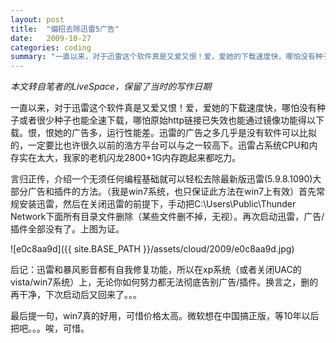 ```yaml
---
layout: post
title:  "偏招去除迅雷5广告"
date:   2009-10-27
categories: coding
summary: "一直以来，对于迅雷这个软件真是又爱又恨！爱，爱她的下载速度快，哪怕没有种子或者很少种子也能全速下载，哪怕原始http链接已失效也能通过镜像功能得以下载。恨，恨她的广告多，运行性能差。迅雷的广告之多几乎是没有软件可以比拟的，一定要比也许很久以前的浩方平台可以与之一较高下。迅雷占系统CPU和内存实在太大，我家的老机闪龙2800+1G内存跑起来都吃力。"
---
```


*本文转自笔者的LiveSpace，保留了当时的写作日期*

一直以来，对于迅雷这个软件真是又爱又恨！爱，爱她的下载速度快，哪怕没有种子或者很少种子也能全速下载，哪怕原始http链接已失效也能通过镜像功能得以下载。恨，恨她的广告多，运行性能差。迅雷的广告之多几乎是没有软件可以比拟的，一定要比也许很久以前的浩方平台可以与之一较高下。迅雷占系统CPU和内存实在太大，我家的老机闪龙2800+1G内存跑起来都吃力。

言归正传，介绍一个无须任何编程基础就可以轻松去除最新版迅雷(5.9.8.1090)大部分广告和插件的方法。（我是win7系统，也只保证此方法在win7上有效）首先常规安装迅雷，然后在关闭迅雷的前提下，手动把C:\\Users\\Public\\Thunder Network下面所有目录文件删除（某些文件删不掉，无视）。再次启动迅雷，广告/插件全部没有了。上图为证。

![e0c8aa9d]({{ site.BASE_PATH }}/assets/cloud/2009/e0c8aa9d.jpg)

后记：迅雷和暴风影音都有自我修复功能，所以在xp系统（或者关闭UAC的vista/win7系统）上，无论你如何努力都无法彻底告别广告/插件。换言之，删的再干净，下次启动后又回来了。。。

最后提一句，win7真的好用，可惜价格太高。微软想在中国搞正版，等10年以后把吧。。。唉，可惜。